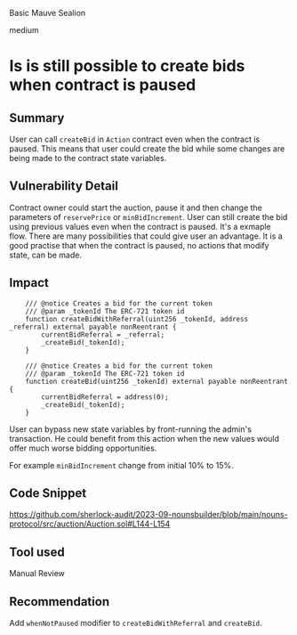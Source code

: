 Basic Mauve Sealion

medium

# Is is still possible to create bids when contract is paused

## Summary

User can call `createBid` in `Action` contract even when the contract is paused. This means that user could create the bid while some changes are being made to the contract state variables.

## Vulnerability Detail

Contract owner could start the auction, pause it and then change the parameters of `reservePrice` or `minBidIncrement`. User can still create the bid using previous values even when the contract is paused. It's a exmaple flow. There are many possibilities that could give user an advantage. It is a good practise that when the contract is paused, no actions that modify state, can be made.

## Impact

```solidity
    /// @notice Creates a bid for the current token
    /// @param _tokenId The ERC-721 token id
    function createBidWithReferral(uint256 _tokenId, address _referral) external payable nonReentrant {
        currentBidReferral = _referral;
        _createBid(_tokenId);
    }

    /// @notice Creates a bid for the current token
    /// @param _tokenId The ERC-721 token id
    function createBid(uint256 _tokenId) external payable nonReentrant {
        currentBidReferral = address(0);
        _createBid(_tokenId);
    }
```

User can bypass new state variables by front-running the admin's transaction. He could benefit from this action when the new values would offer much worse bidding opportunities.

For example `minBidIncrement` change from initial 10% to 15%.

## Code Snippet

https://github.com/sherlock-audit/2023-09-nounsbuilder/blob/main/nouns-protocol/src/auction/Auction.sol#L144-L154

## Tool used

Manual Review

## Recommendation

Add `whenNotPaused` modifier to `createBidWithReferral` and `createBid`.
